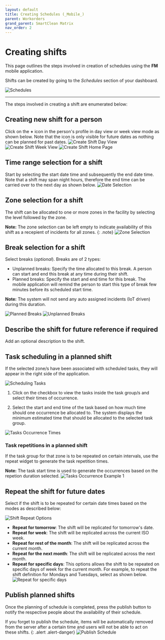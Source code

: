 ```yaml
---
layout: default
title: Creating Schedules (_Mobile_)
parent: Workorders
grand_parent: SmartClean Matrix
nav_order: 2
---
```

# Creating shifts

This page outlines the steps involved in creation of schedules using the **FM** mobile application.

Shifts can be created by going to the _Schedules_ section of your dashboard.

![Schedules](https://www.smartclean.io/matrix/images/mobile/schedulesPageM.jpeg)

---

The steps involved in creating a shift are enumerated below:

## Creating new shift for a person
Click on the **&#x2B;** icon in the person's profile in day view or week view mode as shown below. Note that the icon is only visible for future dates as nothing can be planned for past dates.
![Create Shift Day View](https://www.smartclean.io/matrix/images/mobile/shiftCreateDayView.jpeg)
![Create Shift Week View](https://www.smartclean.io/matrix/images/mobile/shiftCreateDayView.jpeg)
![Create Shift Home Page](https://www.smartclean.io/matrix/images/mobile/shiftCreateDayView.jpeg)

## Time range selection for a shift
Start by selecting the start date time and subsequently the end date time. Note that a shift may span night hours, therefore the end time can be carried over to the next day as shown below.
![Date Selection](https://www.smartclean.io/matrix/images/mobile/shiftCreateHomeM.jpeg)

## Zone selection for a shift
The shift can be allocated to one or more zones in the facility by selecting the level followed by the zone.

**Note:** The zone selection can be left empty to indicate availability of this shift as a recepient of incidents for all zones.
{: .note}
![Zone Selection](https://www.smartclean.io/matrix/images/mobile/zoneSelectionShiftM.jpeg)

## Break selection for a shift
Select breaks (_optional_). Breaks are of 2 types:
  - Unplanned breaks: Specify the time allocated to this break. A person can start and end this break at any time during their shift.
  - Planned breaks: Specify the start and end time for this break. The mobile application will remind the person to start this type of break few minutes before its scheduled start time.

  **Note:** The system will not send any auto assigned incidents (IoT driven) during this duration.
  
  ![Planned Breaks](https://www.smartclean.io/matrix/images/mobile/breakPlannedM.jpeg)
  ![Unplanned Breaks](https://www.smartclean.io/matrix/images/mobile/breakUnplannedM.jpeg)


## Describe the shift for future reference if required
Add an optional description to the shift.

## Task scheduling in a planned shift
If the selected zone/s have been associated with scheduled tasks, they will appear in the right side of the application.

![Scheduling Tasks](https://www.smartclean.io/matrix/images/scheduledTasks.png)

1. Click on the checkbox to view the tasks inside the task group/s and select their times of occurrence.

2. Select the start and end time of the task based on how much time should one occurrence be allocated to. The system displays the minimum estimated time that should be allocated to the selected task group.

![Tasks Occurrence Times](https://www.smartclean.io/matrix/images/scheduledTasksOccurence.png)

### Task repetitions in a planned shift
If the task group for that zone is to be repeated on certain intervals, use the repeat widget to generate the task repetition times.

**Note:** The task start time is used to generate the occurrences based on the repetion duration selected.
![Tasks Occurrence Example 1](https://www.smartclean.io/matrix/images/scheduledTasksOccurenceEg1.png)

## Repeat the shift for future dates
Select if the shift is to be repeated for certain date times based on the modes as described below:

![Shift Repeat Options](https://www.smartclean.io/matrix/images/repeatShiftOptions.png)

  - **Repeat for tomorrow**: The shift will be replicated for tomorrow's date.
  - **Repeat for week**: The shift will be replicated across the current ISO week.
  - **Repeat for rest of the month**: The shift will be replicated across the current month.
  - **Repeat for the next month**: The shift will be replicated across the next month.
  - **Repeat for specific days**: This options allows the shift to be repeated on specific days of week for the current month. For example, to repeat the shift definition for Mondays and Tuesdays, select as shown below.
  ![Repeat for specific days](https://www.smartclean.io/matrix/images/repeatShiftSpecificDays.png)
  
## Publish planned shifts
Once the planning of schedule is completed, press the publish button to notify the respective people about the availability of their schedule.

If you forget to publish the schedule, items will be automatically removed from the server after a certain time and users will not be able to act on these shifts.
{: .alert .alert-danger}
![Publish Schedule](https://www.smartclean.io/matrix/images/publishSchedule.png)
